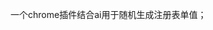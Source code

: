 <!--
 * @Author: yeyu98
 * @Date: 2025-05-30 21:10:29
 * @LastEditors: yeyu98
 * @LastEditTime: 2025-05-30 22:27:16
 * @Description: 
-->
一个chrome插件结合ai用于随机生成注册表单值；